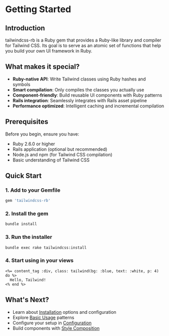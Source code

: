 # Getting Started

## Introduction

tailwindcss-rb is a Ruby gem that provides a Ruby-like library and compiler for Tailwind CSS. Its goal is to serve as an atomic set of functions that help you build your own UI framework in Ruby.

## What makes it special?

- **Ruby-native API**: Write Tailwind classes using Ruby hashes and symbols
- **Smart compilation**: Only compiles the classes you actually use
- **Component-friendly**: Build reusable UI components with Ruby patterns
- **Rails integration**: Seamlessly integrates with Rails asset pipeline
- **Performance optimized**: Intelligent caching and incremental compilation

## Prerequisites

Before you begin, ensure you have:

- Ruby 2.6.0 or higher
- Rails application (optional but recommended)
- Node.js and npm (for Tailwind CSS compilation)
- Basic understanding of Tailwind CSS

## Quick Start

### 1. Add to your Gemfile

```ruby
gem 'tailwindcss-rb'
```

### 2. Install the gem

```bash
bundle install
```

### 3. Run the installer

```bash
bundle exec rake tailwindcss:install
```

### 4. Start using in your views

```erb
<%= content_tag :div, class: tailwind(bg: :blue, text: :white, p: 4) do %>
  Hello, Tailwind!
<% end %>
```

## What's Next?

- Learn about [Installation](./installation) options and configuration
- Explore [Basic Usage](./basic-usage) patterns
- Configure your setup in [Configuration](./configuration)
- Build components with [Style Composition](./style-composition)